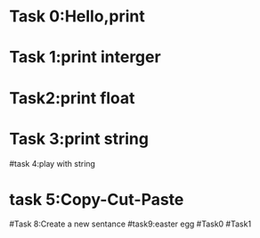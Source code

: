 # Task 0:Hello,print
# Task 1:print interger
# Task2:print float
# Task 3:print string
#task 4:play with string
# task 5:Copy-Cut-Paste
#Task 8:Create a new sentance
#task9:easter egg
#Task0
#Task1
